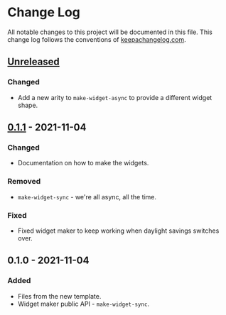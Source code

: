 # Change Log
All notable changes to this project will be documented in this file. This change log follows the conventions of [keepachangelog.com](http://keepachangelog.com/).

## [Unreleased]
### Changed
- Add a new arity to `make-widget-async` to provide a different widget shape.

## [0.1.1] - 2021-11-04
### Changed
- Documentation on how to make the widgets.

### Removed
- `make-widget-sync` - we're all async, all the time.

### Fixed
- Fixed widget maker to keep working when daylight savings switches over.

## 0.1.0 - 2021-11-04
### Added
- Files from the new template.
- Widget maker public API - `make-widget-sync`.

[Unreleased]: https://sourcehost.site/your-name/chatbot/compare/0.1.1...HEAD
[0.1.1]: https://sourcehost.site/your-name/chatbot/compare/0.1.0...0.1.1
